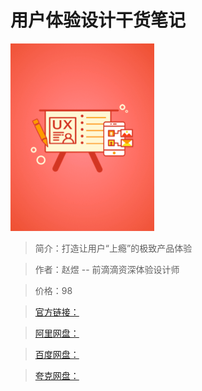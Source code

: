 # 用户体验设计干货笔记

![img](../../assets/CgqCHl_E0V6ADZRkAABMP5VJtbE848.png)

> 简介：打造让用户“上瘾”的极致产品体验

> 作者：赵煜 -- 前滴滴资深体验设计师

> 价格：98

> [官方链接：]()

> [阿里网盘：]()

> [百度网盘：]()

> [夸克网盘：]()
